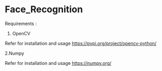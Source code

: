# Face_Recognition
Requirements :
1. OpenCV

Refer for installation and usage https://pypi.org/project/opencv-python/

2.Numpy

Refer for installation and usage https://numpy.org/
